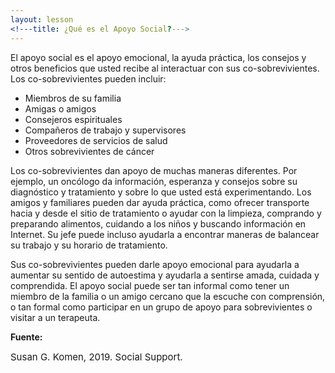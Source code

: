 ```yaml
---
layout: lesson
<!---title: ¿Qué es el Apoyo Social?--->
---
```


El apoyo social es el apoyo emocional, la ayuda práctica, los consejos y otros beneficios que usted recibe al interactuar con sus co-sobrevivientes. Los co-sobrevivientes pueden incluir:

* Miembros de su familia 
* Amigas o amigos 
* Consejeros espirituales 
* Compañeros de trabajo y supervisores
* Proveedores de servicios de salud
* Otros sobrevivientes de cáncer

Los co-sobrevivientes dan apoyo de muchas maneras diferentes. Por ejemplo, un oncólogo da información, esperanza y consejos sobre su diagnóstico y tratamiento y sobre lo que usted está experimentando. Los amigos y familiares pueden dar ayuda práctica, como ofrecer transporte hacia y desde el sitio de tratamiento o ayudar con la limpieza, comprando y preparando alimentos, cuidando a 
los niños y buscando información en Internet. Su jefe puede incluso ayudarla a encontrar maneras de balancear su trabajo y su horario de tratamiento.
		
Sus co-sobrevivientes pueden darle apoyo emocional para ayudarla a aumentar su sentido de autoestima y ayudarla a sentirse amada, cuidada y comprendida. El apoyo social puede ser tan informal como tener un miembro de la familia o un amigo cercano que la escuche con comprensión, o tan formal como participar en un grupo de apoyo para sobrevivientes o visitar a un terapeuta.

**Fuente:**

<span style="font-size:15px;">Susan G. Komen, 2019. Social Support.</span>

